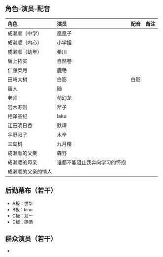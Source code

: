 ## 角色-演员-配音
|角色|演员|配音|备注|
|:---------|:---------|:---------|:---------|
|成濑顺（中学）|凰凰子|   |   |
|成濑顺（内心）|小学姐|   |   |
|成濑顺（幼年）|希川|   |   |
|坂上拓实|自然卷|   |   |
|仁藤菜月|鹿铯|   |   |
|田崎大树|白影|白影|   |
|蛋人|随|   |   |
|老师|萌幻龙|   |   |
|岩木寿则|斧子|   |   |
|相泽基纪|laku|   |   |
|江田明日香|默璋|   |   |
|宇野阳子|木辛|   |   |
|三岛树|九月樱|   |   |
|成濑顺的父亲|森野|   |   |
|成濑顺的母亲|谁都不能阻止我奔向学习的怀抱|   |   |
|成濑顺的父亲的情人|   |   |   |

## 后勤幕布（若干）
- A板：世华
- B板：kino
- C板：友一
- D板：碘酒


## 群众演员（若干）
- 
